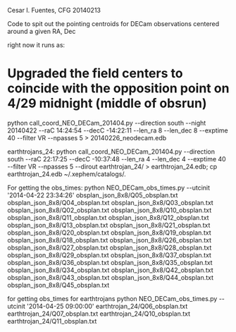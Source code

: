 Cesar I. Fuentes, CFG
20140213

Code to spit out the pointing centroids for DECam observations centered around a given RA, Dec

right now it runs as:

# Upgraded the field centers to coincide with the opposition point on 4/29 midnight (middle of obsrun)

python call_coord_NEO_DECam_201404.py --direction south --night 20140422 --raC 14:24:54 --decC -14:22:11 --len_ra 8 --len_dec 8 --exptime 40 --filter VR --npasses 5 > 20140226_neodecam.edb


earthtrojans_24:
python call_coord_NEO_DECam_201404.py --direction south --raC 22:17:25 --decC -10:37:48 --len_ra 4 --len_dec 4 --exptime 40 --filter VR --npasses 5 --dirout earthtrojan_24/ > earthtrojan_24.edb; cp earthtrojan_24.edb ~/.xephem/catalogs/.



For getting the obs_times:
python NEO_DECam_obs_times.py --utcinit '2014-04-22 23:34:26' obsplan_json_8x8/Q05_obsplan.txt obsplan_json_8x8/Q04_obsplan.txt obsplan_json_8x8/Q03_obsplan.txt obsplan_json_8x8/Q02_obsplan.txt obsplan_json_8x8/Q10_obsplan.txt obsplan_json_8x8/Q11_obsplan.txt obsplan_json_8x8/Q12_obsplan.txt obsplan_json_8x8/Q13_obsplan.txt obsplan_json_8x8/Q21_obsplan.txt obsplan_json_8x8/Q20_obsplan.txt obsplan_json_8x8/Q19_obsplan.txt obsplan_json_8x8/Q18_obsplan.txt obsplan_json_8x8/Q26_obsplan.txt obsplan_json_8x8/Q27_obsplan.txt obsplan_json_8x8/Q28_obsplan.txt obsplan_json_8x8/Q29_obsplan.txt obsplan_json_8x8/Q37_obsplan.txt obsplan_json_8x8/Q36_obsplan.txt obsplan_json_8x8/Q35_obsplan.txt obsplan_json_8x8/Q34_obsplan.txt obsplan_json_8x8/Q42_obsplan.txt obsplan_json_8x8/Q43_obsplan.txt obsplan_json_8x8/Q44_obsplan.txt obsplan_json_8x8/Q45_obsplan.txt



for getting obs_times for earthtrojans
python NEO_DECam_obs_times.py --utcinit '2014-04-25 09:00:00' earthtrojan_24/Q06_obsplan.txt earthtrojan_24/Q07_obsplan.txt  earthtrojan_24/Q10_obsplan.txt  earthtrojan_24/Q11_obsplan.txt 
